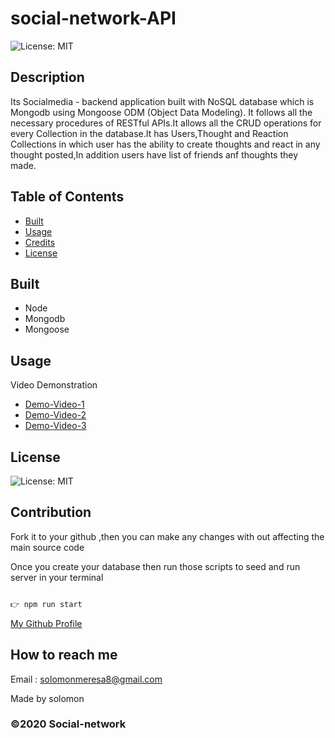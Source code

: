 # social-network-API

<!-- https://drive.google.com/file/d/1WL5LBI25Utgto6l4Wh0OHcPOsbWgQ8je/view

https://drive.google.com/file/d/1yc__G4vGlJXjhD8lPxte3bsLsdprvxV5/view -->

![License: MIT](https://img.shields.io/badge/License-MIT-green.svg)

## Description

Its Socialmedia - backend application built with NoSQL database which is Mongodb using Mongoose ODM (Object Data Modeling). It follows all the necessary procedures of RESTful APIs.It allows all the CRUD operations for every Collection in the database.It has Users,Thought and Reaction Collections in which user has the ability to create thoughts and react in any thought posted,In addition users have list of friends anf thoughts they made.

## Table of Contents

- [Built](#built)
- [Usage](#usage)
- [Credits](#credits)
- [License](#license)

## Built

- Node
- Mongodb
- Mongoose

## Usage

Video Demonstration

- [Demo-Video-1](https://drive.google.com/file/d/1O5hJOrHKX2cki-Z9bhQB2TgC8qkogH3V/view)
- [Demo-Video-2](https://drive.google.com/file/d/1HuHd5GFQT3F1AQqL2lF5NKu7xij14Id6/view)
- [Demo-Video-3](https://drive.google.com/file/d/1CJ128zpoPqbePaObJZK_5mgsg9xWdqP1/view)

## License

![License: MIT](https://img.shields.io/badge/License-MIT-green.svg)

## Contribution

Fork it to your github ,then you can make any changes with out affecting the main source code

Once you create your database then run those scripts to seed and run server in your terminal

```javascript

👉 npm run start
```

[My Github Profile](https://github.com/solomonmeresa)

## How to reach me

Email : solomonmeresa8@gmail.com

Made by solomon

### ©️2020 Social-network
